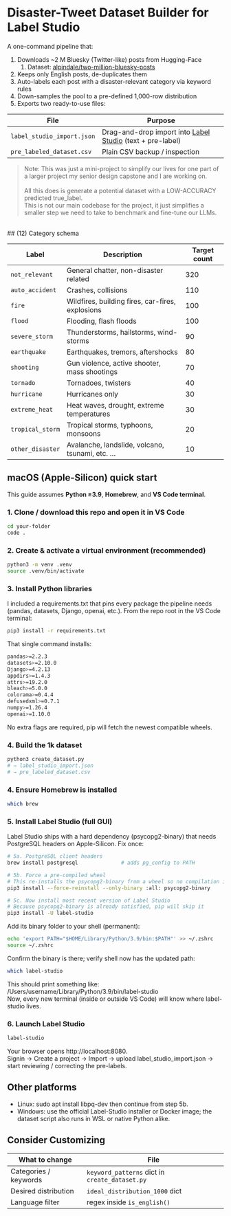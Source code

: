 # Disaster-Tweet Dataset Builder for Label Studio

A one-command pipeline that:

1. Downloads ~2 M Bluesky (Twitter-like) posts from Hugging-Face 
   1. Dataset: [alpindale/two-million-bluesky-posts](https://huggingface.co/datasets/alpindale/two-million-bluesky-posts)  
2. Keeps only English posts, de-duplicates them  
3. Auto-labels each post with a disaster-relevant category via keyword rules  
4. Down-samples the pool to a pre-defined 1,000-row distribution  
5. Exports two ready-to-use files:

| File | Purpose |
|---|---|
| `label_studio_import.json` | Drag-and-drop import into [Label Studio](https://labelstud.io) (text + pre-label) |
| `pre_labeled_dataset.csv` | Plain CSV backup / inspection |

> Note: This was just a mini-project to simplify our lives for one part of a larger project my senior design capstone and I are working on. <br> <br>
> All this does is generate a potential dataset with a LOW-ACCURACY predicted true_label. <br>
> This is not our main codebase for the project, it just simplifies a smaller step we need to take to benchmark and fine-tune our LLMs. 

<br>
## (12) Category schema

| Label | Description | Target count |
|---|---|---|
| `not_relevant` | General chatter, non-disaster related | 320 |
| `auto_accident` | Crashes, collisions | 110 |
| `fire` | Wildfires, building fires, car-fires, explosions | 100 |
| `flood` | Flooding, flash floods | 100 |
| `severe_storm` | Thunderstorms, hailstorms, wind-storms | 90 |
| `earthquake` | Earthquakes, tremors, aftershocks | 80 |
| `shooting` | Gun violence, active shooter, mass shootings | 70 |
| `tornado` | Tornadoes, twisters | 40 |
| `hurricane` | Hurricanes only | 30 |
| `extreme_heat` | Heat waves, drought, extreme temperatures | 30 |
| `tropical_storm` | Tropical storms, typhoons, monsoons | 20 |
| `other_disaster` | Avalanche, landslide, volcano, tsunami, etc. … | 10 |


## macOS (Apple-Silicon) quick start

This guide assumes **Python ≥3.9**, **Homebrew**, and **VS Code terminal**.

### 1. Clone / download this repo and open it in VS Code

```bash
cd your-folder
code .
```

### 2. Create & activate a virtual environment (recommended)
```bash
python3 -m venv .venv
source .venv/bin/activate
```

### 3. Install Python libraries
I included a requirements.txt that pins every package the pipeline needs (pandas, datasets, Django, openai, etc.).
From the repo root in the VS Code terminal:
```bash
pip3 install -r requirements.txt
```
That single command installs:
```bash
pandas>=2.2.3
datasets>=2.10.0
Django>=4.2.13
appdirs>=1.4.3
attrs>=19.2.0
bleach>=5.0.0
colorama>=0.4.4
defusedxml>=0.7.1
numpy>=1.26.4
openai>=1.10.0
```
No extra flags are required, pip will fetch the newest compatible wheels.


### 4. Build the 1k dataset
```bash
python3 create_dataset.py
# → label_studio_import.json
# → pre_labeled_dataset.csv
```

### 4. Ensure Homebrew is installed
```bash
which brew
```

### 5. Install Label Studio (full GUI)
Label Studio ships with a hard dependency (psycopg2-binary) that needs PostgreSQL headers on Apple-Silicon.
Fix once:
```bash
# 5a. PostgreSQL client headers
brew install postgresql              # adds pg_config to PATH

# 5b. Force a pre-compiled wheel
# This re-installs the psycopg2-binary from a wheel so no compilation is required
pip3 install --force-reinstall --only-binary :all: psycopg2-binary

# 5c. Now install most recent version of Label Studio
# Because psycopg2-binary is already satisfied, pip will skip it
pip3 install -U label-studio
``` 

Add its binary folder to your shell (permanent):
```bash
echo 'export PATH="$HOME/Library/Python/3.9/bin:$PATH"' >> ~/.zshrc
source ~/.zshrc
```

Confirm the binary is there; verify shell now has the updated path:
```bash
which label-studio
```
This should print something like: /Users/username/Library/Python/3.9/bin/label-studio \
Now, every new terminal (inside or outside VS Code) will know where label-studio lives.

### 6. Launch Label Studio
```bash
label-studio
```

Your browser opens http://localhost:8080. \
Signin → Create a project → Import → upload label_studio_import.json → start reviewing / correcting the pre-labels.

## Other platforms
- Linux: sudo apt install libpq-dev then continue from step 5b.
- Windows: use the official Label-Studio installer or Docker image; the dataset script also runs in WSL or native Python alike.

## Consider Customizing 
| What to change        | File                                           |
| --------------------- | ---------------------------------------------- |
| Categories / keywords | `keyword_patterns` dict in `create_dataset.py` |
| Desired distribution  | `ideal_distribution_1000` dict                 |
| Language filter       | regex inside `is_english()`                    |


<!-- # pip3 install pandas datasets
# python3 create_dataset.py
# - that'll run the pre-labeled dataset script

# pip3 install label-studio --no-deps
# pip3 install pandas datasets openai "Django>=4.2.13"
# pip3 install -r requirements.txt

# pip3 install label-studio
# - if you get teh psycopg2-binary error, try installing the minimal version first
# pip3 install label-studio-core
# label-studio

# Install without the problematic dependency
#  pip3 install label-studio --no-deps
#  pip3 install django rq django-rq pandas numpy openai\
    
#####

# THIS IS WITHIN VSCODE ON A MacBook Air, chip: Apple M1, macOS: Ventura 13.1
# Ensure Homebre is available inside this terminal
#    which brew
# Install the PostgreSQL client headers 
#    brew install postgresql

# Re-install psycopg2-binary from a wheel so no compilation is required
#    pip3 install --force-reinstall --only-binary :all: psycopg2-binary
# Now try installing label studio again; because psycopg2-binary is already satisfied, pip will skip it
#    pip3 install --upgrade label-studio
# Start Label Studio
#    label-studio
# That should open http://localhost:8080 in your browser

# Add the missing directory to PATH for this session
#    export PATH="$HOME/Library/Python/3.9/bin:$PATH"
# Confirm the binary is there
#    which label-studio
# → /Users/bonszai/Library/Python/3.9/bin/label-studio

# to keep the fix permanent, append the export line to your shell profile
#.   echo 'export PATH="$HOME/Library/Python/3.9/bin:$PATH"' >> ~/.zshrc
#.   source ~/.zshrc

# veryify shell now has the updated PATH
#.   which label-studio
# should print something like: /Users/bonszai/Library/Python/3.9/bin/label-studio
# now can start Label Studio whenever -->